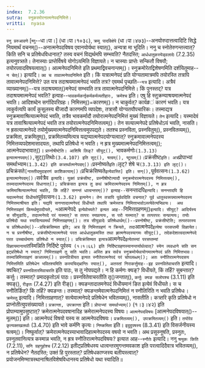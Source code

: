 ```yaml
---
index:  7.2.36
sutra:  स्नुकरमोरनात्मनेपदनिमित्ते।
vritti:  nyasa
---
```


`स्नु प्ररुआवणे` [`ष्णु`--धा।पा।] (धा।पा।१०३८), `क्रमु पादविक्षेपे` (धा।पा।४७३)--अनयोरुदात्तत्वादिटि सिद्धे नियमार्थं वचनम्()--अनात्मनेपदविषय एवानयोर्यथा स्यात्(), अन्यत्रा मा भूदिति। ननु च स्नोतेरुगन्तत्त्वात्? किति सनि च प्रतिषेधविधानात्? तस्य वचनं विद्यर्थमपि सम्भवति? नैतदस्ति; `आर्धधातुकस्येड्वलादेः` (7.2.35) इत्यनुवत्र्तते। तेनास्याः प्राप्तेर्विषये योगोऽयमिति विज्ञायते। न चास्याः प्राप्तेः सन्कितौ विषयौ; तयोरपवादविषयत्वात्()। आत्मनेपदनिमित्ते इति प्रथमाद्विवचनान्तम्()। स्नुक्रमोरेतद्विशेषणमिति दर्शयितुमाह--`न चेत्()` इत्यादि। `क्व च तावात्मनेपदनिमित्ते` इति। किं यत्रात्मनेपदं प्रति योग्यतामात्रमपि तयोरस्ति तत्रापि तावात्मनेपदनिमित्ते? उत यत्र तदाश्रयमात्मनेपदं भवति तत्र? एवमर्थ पृच्छति--`यत्र` इत्यादि। अत्रैवं व्याख्यानम्()--यत्र तदाश्रयमात्()मनेपदं सम्भवति तत्र तावात्मनेपदनिमित्ते। किं पुनस्तद्? यत्र तदाश्रयमात्मनेपदं भवति? इत्याह--`भावकर्मकर्त्तृकर्मकर्मव्यतीहारः, क्रमेश्च` इति। एषु हि स्तुक्रम्याश्रयमात्मनेपदं भवति। आदिशब्देन सर्गादिपरिग्रहः। निमित्तम्()=कारणम्()। न चाकुर्वत्? कार्य#ं कारणं भवति। यत्र त्वकुर्वत्यपि कार्यं कुसूलस्य बीजादौ कारणमपि व्यपदेशः, तत्रासौ योग्यतयौपचारिकः। तस्माद्यत्र स्नुक्रमावाश्रित्यात्मनेपदं भवति, तत्रैव भावकर्मादौ तयोरात्मनेपदनिमित्तं मुख्यं विज्ञायते। `तेन` इत्यादि। यस्मादेवं यत्र तावाश्रित्यात्मनेपदं भवति तत्र तयोरात्मनेपदनिमित्तत्वम्()। तेन सत्यात्मनेपदे प्रतिषेधोऽयं भवति, नासति। न ह्रसत्यात्मनेपदे तयोर्मुख्यमात्मनेपदनिमित्तत्वमुपपद्यते। ततश्च प्रस्नविता, प्रस्नवितुम्(), प्रस्नवितव्यम्(), प्रक्रमिता, प्रक्रमितुम्(), प्रक्रमितव्यमित्यत्र यद्यप्यात्मनेपदयोग्यत्वात्? स्नुक्रमावात्मनेपदस्य निमित्तव्यपदेशमासादयतः, तथापि प्रतिषेधो न भवति। न ह्रत्र मुख्यमात्मनेपदनिमित्तत्वम्(); आत्मनेपदाभावात्()।
`प्राप्नोषीष्टेति। आशिषि लिङ्? सीयुट्(), `भावकर्मणोः` (1.3.13) इत्यात्मनपदम्(), `सुट्()तिथोः` (3.4.107) इति सुट्(), षत्वम्(), ष्टुत्वम्()। `प्रक्रंसीष्ट` इति। अत्र `प्रोपाभ्यां समर्थाभ्याम` (1.3.42) इति कत्र्तर्थात्मनेपदम्()। `प्रस्नोष्यते` इति। `लृट्? शेषे च` (3.3.13) इति लृट्()। `प्रचिक्रंसते` [नास्तीदमुदाहरणं काशिकायाम्()। `प्रचिक्रंसिष्यते` इत्येवास्ति] इति। सन्(), `पूर्ववत्सनः` (1.3.62) इत्यात्मानेपदम्()। `सर्वत्रैव` इत्यादि। युक्तं प्रक्रंसीष्ट, प्रस्नीषीष्टेत्यादौ स्नुक्रमोरात्मनेपदस्य निमित्तत्वम्(), तस्मादात्मनेपदस्य विधानात्(); प्रचिक्रंसत इत्यत्र तु कथं क्रमिरात्मनेपदस्य निमित्तम्(), न ह्रत्र क्रमिमाश्रित्यात्मनेपदं भवति, किं तर्हि? सनन्तं धात्वन्तरम्()? इत्याह--`सनन्तादपि` इत्यादि। सनन्तादपि हि यदात्मनेपदं विधीयते `पूर्ववत्सनः` (1.3.62) इत्यनेन। तेन तत्रापि पूर्ववदिति वचनात्? पूर्व धातुस्वरूपमात्मनेपदस्य निमित्तमाश्रीयत इति। यद्यपि सनन्तादात्मनेपदं विधीयते तथापि क्रमेस्तत्र निमित्ताभावोऽस्त्येवेत्यभिप्रायः। 
अथ निमित्तग्रहणं किमर्थमुपादीयते, न `आत्मनेपदे` इत्येवोच्यते? इत्यत आह--`निमित्तग्रहणम्()` इत्यादि। सीयुट्? आदिर्यस्य स सीयुडादिः, तदात्मनेपदे परं यस्मात्? स तत्परः स्यप्रत्ययः, स परो यस्मात्? स तत्परपरः सन्प्रत्ययः; तयोः प्रतिषेदो यथा स्यादित्यवमर्थं निमित्तग्रहणम्()। तत्र सीयुडादेः प्रतिषेधार्थम्()--प्रस्नोषीष्ट, प्रक्रंसीष्टेति; तत्परपरस्य च प्रतिषेधार्थम्()--प्रचिक्रंसिष्यत इति; अत्र हि निमित्तग्रहणं न क्रियते, तदा `आत्मनेपदे` इत्येषा परसप्तमी विज्ञायेत। न च प्रस्नीषीष्ट, प्रक्रंसीष्टेत्यात्मनेपदे परत आर्धधातुकमस्ति तथा ह्रात्मनेपदस्यागमः सीयुट्(), तदेकदेशात्वदात्मनेपदे परत उच्चार्थमाणः प्रतिषेधो न स्यात्()। प्रचिक्रंसिष्यत इत्यत्र `आत्मनेपदे` इत्येतस्यां परसप्तम्यां विज्ञायमानायां `तस्मिन्निति निर्दिष्टे पूर्वस्य` (१।१।६६) इति निर्दिष्टग्रहणस्यानन्तर्यार्थत्वात्? स्येन व्यवधाने सति सन इट्प्रतिषेधो न स्यात्? निमित्तग्रहणे तु सति भवति। अस्ति ह्रत्र सर्वत्र स्नुक्रमोर्यथायोगमात्मनेपदं प्रति निमित्तभावः। तस्मान्निमित्तग्रहणं कत्र्तव्यम्()। प्रस्नवित्रीयत इत्यत स्नौतेरात्मनेपदं परं चोपलब्धम्(); अतः स्नौतिरात्मनेपदसय निमित्तमिति प्रतिषेधेन भवितश्यमिति कस्यचिद्भ्रान्तिः स्यात्(), अतस्तां निराकर्त्तुमाह--इह प्रस्नवितेवाचरति` इत्यादि। क्वचित्? `प्रस्नवितारमिवाचरति` इति पाठः, स तु नोपपद्यते। न हि कर्मणः क्यङ्? विधीयते, किं तर्हि? सुबन्तात्? कर्त्तुः। तस्मात्? प्रमादकृतोऽयं पाठः। प्रस्नवितेवाचरतीति तृ()जन्तात्(), `कर्त्तुः क्यङ सलोपश्च` (3.1.11) इति क्यङ्(), `रीङृतः` (7.4.27) इति रीङ्()। क्यङन्तादातमनेपदं विधीयमानं ङित इत्येवं विधीयते। स च स्नौतिर्ङित्? किं तर्हि? क्यङन्तः। तस्मात्? क्यङन्तमेवात्मनेपदनिमित्तं न स्नौतिरिति न भवति प्रतिषेधः। 
`क्रमेस्तु` इत्यादि। निमित्तग्रहणात्? सत्येवात्मनेपदे प्रतिषेधेन भवितव्यम्(), नासतीति। कत्र्तरि कृति प्रतिषेधो न प्राप्नोतीत्युपसंख्यायते। `प्रक्रान्ता, उपक्रान्ता` इति। `प्रोपाभ्यां समर्थाभ्याम्()` (१।३।४२) इति प्रोपाम्यामुपसुष्टात्? क्रमेरात्मनेपदवषानादिह क्रमेरात्मनेपदस्य विषयः। `आत्मनेपदविषयः` [आत्मनेपदविषयात्()--मूलम्()] इति। आत्मनेपदं विषयो यस्य स आत्मनेपदविषयः। `प्रक्रमितव्यम्(), उपक्रमितव्यम्()` इति। `तयोरेव कृत्यक्तखलर्थाः` (3.4.70) इति भावे कर्मणि कृत्यः। `निष्क्रमिता` इति। `इदुदुपषस्य` (8.3.41) इति विसर्जनीयस्य षत्वम्()। निष्फूर्वात्? क्रमेरात्मनेपदस्याभावादिहात्मनेपदस्य वषयो न भवति। अथ प्रसुस्नूषति, प्रस्नुतः, प्रस्नुतवानित्यत्र कस्मान्न भवति, न ह्रत्र स्नौतिरात्मनेपदविषयः? इत्यात आह--`स्नौतेः` इत्यादि। ननु `श्रयुकः किति` (7.2.11), `सनि ग्रहगुहोश्च` (7.2.12) इतीट्प्रतिषेधस्य धात्वन्तरमुगन्तमवकाश इति परत्वादिदैवात्र भवितव्यम्(), न प्रतिषेधेन? नैतदस्ति; उक्तं हि पुरस्तात्? प्रतिषेधकाण्जस्य बलीयस्त्वात्? प्रयोजनमिण्मात्रस्थानाश्रितविशेषविधानस्य प्रतिषेधो यथा स्यादिति॥
